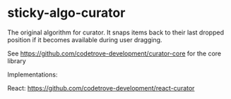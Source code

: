 # sticky-algo-curator
The original algorithm for curator. It snaps items back to their last dropped position if it becomes available during user dragging.

See https://github.com/codetrove-development/curator-core for the core library

Implementations:

React: https://github.com/codetrove-development/react-curator
